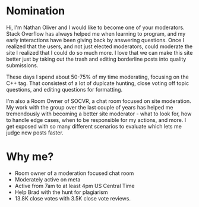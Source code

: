 # Nomination

Hi, I'm Nathan Oliver and I would like to become one of your moderators. Stack Overflow has always helped me when learning to program, and my early interactions have been giving back by answering questions. Once I realized that the users, and not just elected moderators, could moderate the site I realized that I could do so much more. I love that we can make this site better just by taking out the trash and editing borderline posts into quality submissions.

These days I spend about 50-75% of my time moderating, focusing on the C++ tag. That consistest of a lot of duplcate hunting, close voting off topic questions, and editing questions for formatting.

I'm also a Room Owner of SOCVR, a chat room focused on site moderation. My work with the group over the last couple of years has helped me tremendously with becoming a better site moderator - what to look for, how to handle edge cases, when to be responsible for my actions, and more. I get exposed with so many different scenarios to evaluate which lets me judge new posts faster.

# Why me?

* Room owner of a moderation focused chat room
* Moderately active on meta
* Active from 7am to at least 4pm US Central Time
* Help Brad with the hunt for plagiarism
* 13.8K close votes with 3.5K close vote reviews.

